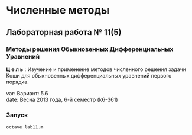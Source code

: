 # Численные методы #

## Лабораторная работа № 11(5) ##
### Методы решения Обыкновенных Дифференциальных Уравнений ###
__Ц е л ь__ : Изучение и применение методов численного решения задачи Коши для обыкновенных дифференциальных уравнений первого порядка. 

var:  Вариант: 5.6		
date: Весна 2013 года, 6-й семестр (k6-361)

### Запуск ###
`octave lab11.m`
